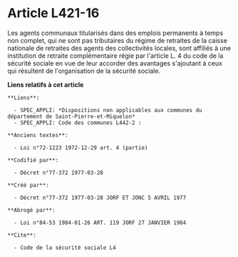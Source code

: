 # Article L421-16

Les agents communaux titularisés dans des emplois permanents à temps non complet, qui ne sont pas tributaires du régime de
retraites de la caisse nationale de retraites des agents des collectivités locales, sont affiliés à une institution de
retraite complémentaire régie par l'article L. 4 du code de la sécurité sociale en vue de leur accorder des avantages
s'ajoutant à ceux qui résultent de l'organisation de la sécurité sociale.

**Liens relatifs à cet article**

	**Liens**:

	  - SPEC_APPLI: *Dispositions non applicables aux communes du département de Saint-Pierre-et-Miquelon*
	  - SPEC_APPLI: Code des communes L442-2 :

	**Anciens textes**:

	  - Loi n°72-1223 1972-12-29 art. 4 (partie)

	**Codifié par**:

	  - Décret n°77-372 1977-03-28

	**Créé par**:

	  - Décret n°77-372 1977-03-28 JORF ET JONC 5 AVRIL 1977

	**Abrogé par**:

	  - Loi n°84-53 1984-01-26 ART. 119 JORF 27 JANVIER 1984

	**Cite**:

	  - Code de la sécurité sociale L4
